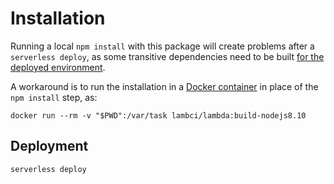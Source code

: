 # Installation

Running a local `npm install` with this package will create problems
after a `serverless deploy`, as some transitive dependencies 
need to be built [for the deployed environment](https://forum.serverless.com/t/issue-with-deploying-macos-built-node-module/2776).

A workaround is to run the installation in a 
[Docker container](https://github.com/lambci/docker-lambda)
in place of the `npm install` step, as:

    docker run --rm -v "$PWD":/var/task lambci/lambda:build-nodejs8.10

## Deployment

    serverless deploy    
